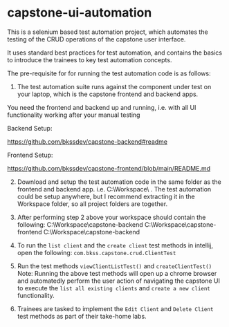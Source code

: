 # capstone-ui-automation

This is a selenium based test automation project, which automates the testing of the CRUD operations of the capstone user interface.

It uses standard best practices for test automation, and contains the basics to introduce the trainees to key test automation concepts.

The pre-requisite for for running the test automation code is as follows:
1. The test automation suite runs against the component under test on your laptop, which is the capstone frontend and backend apps. 

You need the frontend and backend up and running, i.e. with all UI functionality working after your manual testing

Backend Setup:

https://github.com/bkssdev/capstone-backend#readme

Frontend Setup:

https://github.com/bkssdev/capstone-frontend/blob/main/README.md

2. Download and setup the test automation code in the same folder as the frontend and backend app. 
i.e. C:\Workspace\ . 
The test automation could be setup anywhere, but I recommend extracting it in the Workspace folder, so all project folders are together.

3. After performing step 2 above your workspace should contain the following:
C:\Workspace\capstone-backend
C:\Workspace\capstone-frontend
C:\Workspace\capstone-backend

4. To run the `list client` and the `create client` test methods in intellij, open the following:
    `com.bkss.capstone.crud.ClientTest`

5. Run the test methods `viewClientListTest()` and `createClientTest()`
Note: Running the above test methods will open up a chrome browser and automatedly perform the user action of navigating the capstone UI
to execute the `list all existing clients` and `create a new client` functionality.

6. Trainees are tasked to implement the `Edit Client` and `Delete Client` test methods as part of their take-home labs.